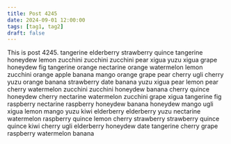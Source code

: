 ```yaml
---
title: Post 4245
date: 2024-09-01 12:00:00
tags: [tag1, tag2]
draft: false
---
```

This is post 4245.
tangerine
elderberry
strawberry
quince
tangerine
honeydew
lemon
zucchini
zucchini
zucchini
pear
xigua
yuzu
xigua
grape
honeydew
fig
tangerine
orange
nectarine
orange
watermelon
lemon
zucchini
orange
apple
banana
mango
orange
grape
pear
cherry
ugli
cherry
yuzu
orange
banana
strawberry
date
banana
yuzu
xigua
pear
lemon
pear
cherry
watermelon
zucchini
zucchini
honeydew
banana
cherry
quince
honeydew
cherry
nectarine
watermelon
zucchini
grape
xigua
tangerine
fig
raspberry
nectarine
raspberry
honeydew
banana
honeydew
mango
ugli
xigua
lemon
mango
yuzu
kiwi
elderberry
elderberry
yuzu
nectarine
watermelon
raspberry
quince
lemon
cherry
strawberry
strawberry
quince
quince
kiwi
cherry
ugli
elderberry
honeydew
date
tangerine
cherry
grape
raspberry
watermelon
banana
